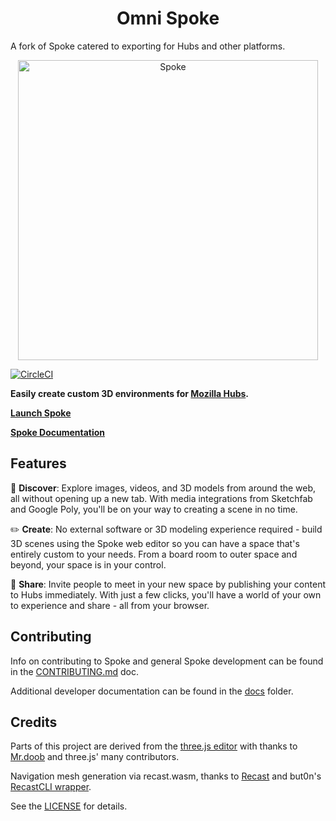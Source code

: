 <h1 align="center">Omni Spoke</h1>
<p> A fork of Spoke catered to exporting for Hubs and other platforms.</p>

<p align="center"><a href="https://hubs.mozilla.com/spoke" target="_blank"><img width="480" alt="Spoke" src="https://user-images.githubusercontent.com/21111451/66261819-ffd9ff00-e799-11e9-88bf-981d238b4f20.gif"></a></p>

[![CircleCI](https://circleci.com/gh/mozilla/Spoke.svg?style=svg)](https://circleci.com/gh/mozilla/Spoke)


  **Easily create custom 3D environments for [Mozilla Hubs](https://hubs.mozilla.com).**

**[Launch Spoke](https://hubs.mozilla.com/spoke)**

**[Spoke Documentation](https://hubs.mozilla.com/docs/spoke-creating-projects.html)**

## Features

:telescope: **Discover**: Explore images, videos, and 3D models from around the web, all without opening up a new tab. With media integrations from Sketchfab and Google Poly, you'll be on your way to creating a scene in no time.

:pencil2: **Create**: No external software or 3D modeling experience required - build 3D scenes using the Spoke web editor so you can have a space that's entirely custom to your needs. From a board room to outer space and beyond, your space is in your control.

:tada: **Share**: Invite people to meet in your new space by publishing your content to Hubs immediately. With just a few clicks, you'll have a world of your own to experience and share - all from your browser.

## Contributing

Info on contributing to Spoke and general Spoke development can be found in the [CONTRIBUTING.md](./CONTRIBUTING.md) doc.

Additional developer documentation can be found in the [docs](./docs/README.md) folder.

## Credits

Parts of this project are derived from the [three.js editor](https://threejs.org/editor/)
with thanks to [Mr.doob](https://github.com/mrdoob) and three.js' many contributors.

Navigation mesh generation via recast.wasm, thanks to [Recast](https://github.com/recastnavigation/recastnavigation) and but0n's [RecastCLI wrapper](https://github.com/but0n/recastCLI.js).

See the [LICENSE](LICENSE) for details.
